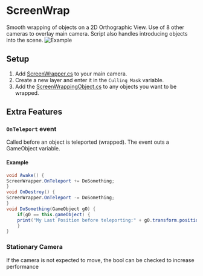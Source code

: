 # ScreenWrap
Smooth wrapping of objects on a 2D Orthographic View. Use of 8 other cameras to overlay main camera. Script also handles introducing objects into the scene.
![Example](https://i.imgur.com/7MmyYON.gif)

## Setup
1. Add [ScreenWrapper.cs](ScreenWrapper.cs) to your main camera.
2. Create a new layer and enter it in the `Culling Mask` variable.
3. Add the [ScreenWrappingObject.cs](ScreenWrappingObject.cs) to any objects you want to be wrapped.

## Extra Features
### `OnTeleport` event
Called before an object is teleported (wrapped). The event outs a GameObject variable.
#### Example
```cs
void Awake() {
ScreenWrapper.OnTeleport += DoSomething;
}
void OnDestroy() {
ScreenWrapper.OnTeleport -= DoSomething;
}
void DoSomething(GameObject gO) {
	if(gO == this.gameObject) {
	print("My Last Position before teleporting:" + gO.transform.position);
	}
}
```
### Stationary Camera
If the camera is not expected to move, the bool can be checked to increase performance
